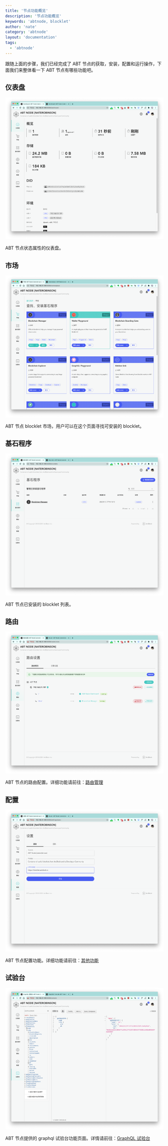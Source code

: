 ```yaml
---
title: '节点功能概览'
description: '节点功能概览'
keywords: 'abtnode, blocklet'
author: 'nate'
category: 'abtnode'
layout: 'documentation'
tags:
  - 'abtnode'
---
```


跟随上面的步骤，我们已经完成了 ABT 节点的获取，安装，配置和运行操作，下面我们来整体看一下 ABT 节点有哪些功能吧。

## 仪表盘

![](./images/abtnode-overview-1-zh.png)

ABT 节点状态属性的仪表盘。

## 市场

![](./images/abtnode-overview-2-zh.png)

ABT 节点 blocklet 市场，用户可以在这个页面寻找可安装的 blocklet。

## 基石程序

![](./images/abtnode-overview-3-zh.png)

ABT 节点已安装的 blocklet 列表。

## 路由

![](./images/abtnode-overview-4-zh.png)

ABT 节点的路由配置。详细功能请前往：[路由管理](/zh/abtnode/router)

## 配置

![](./images/abtnode-overview-5-zh.png)

ABT 节点配置功能。详细功能请前往：[其他功能](/zh/abtnode/misc)

## 试验台

![](./images/abtnode-overview-6-zh.png)

ABT 节点提供的 graphql 试验台功能页面。详情请前往：[GraphQL 试验台](/zh/abtnode/misc/graphql-console)
